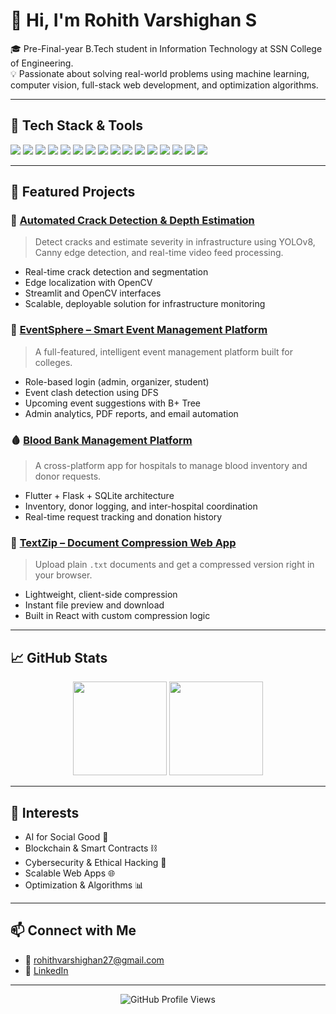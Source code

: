 # 👋 Hi, I'm Rohith Varshighan S

🎓 Pre-Final-year B.Tech student in Information Technology at SSN College of Engineering.  
💡 Passionate about solving real-world problems using machine learning, computer vision, full-stack web development, and optimization algorithms.

---

## 🧰 Tech Stack & Tools

<div align="left">
  <img src="https://img.shields.io/badge/-Python-3776AB?style=flat&logo=python&logoColor=white"/>
  <img src="https://img.shields.io/badge/-JavaScript-F7DF1E?style=flat&logo=javascript&logoColor=black"/>
  <img src="https://img.shields.io/badge/-TypeScript-3178C6?style=flat&logo=typescript&logoColor=white"/>
  <img src="https://img.shields.io/badge/-React-61DAFB?style=flat&logo=react&logoColor=black"/>
  <img src="https://img.shields.io/badge/-Flask-000000?style=flat&logo=flask&logoColor=white"/>
  <img src="https://img.shields.io/badge/-Node.js-339933?style=flat&logo=node.js&logoColor=white"/>
  <img src="https://img.shields.io/badge/-Unity-000000?style=flat&logo=unity&logoColor=white"/>
  <img src="https://img.shields.io/badge/-Figma-F24E1E?style=flat&logo=figma&logoColor=white"/>
  <img src="https://img.shields.io/badge/-Blockchain-121D33?style=flat&logo=blockchaindotcom&logoColor=white"/>
  <img src="https://img.shields.io/badge/-Blender-F5792A?style=flat&logo=blender&logoColor=white"/>
  <img src="https://img.shields.io/badge/-Firebase-FFCA28?style=flat&logo=firebase&logoColor=black"/>
  <img src="https://img.shields.io/badge/-OpenCV-5C3EE8?style=flat&logo=opencv&logoColor=white"/>
  <img src="https://img.shields.io/badge/-YOLOv8-FF6F61?style=flat&logo=ultralytics&logoColor=white"/>
  <img src="https://img.shields.io/badge/-Streamlit-FF4B4B?style=flat&logo=streamlit&logoColor=white"/>
  <img src="https://img.shields.io/badge/-Flutter-02569B?style=flat&logo=flutter&logoColor=white"/>
  <img src="https://img.shields.io/badge/-Git-F05032?style=flat&logo=git&logoColor=white"/>
</div>

---

## 📌 Featured Projects

### 🚧 [Automated Crack Detection & Depth Estimation](https://github.com/Varshighan/crack-detection-depth-estimation)
> Detect cracks and estimate severity in infrastructure using YOLOv8, Canny edge detection, and real-time video feed processing.

- Real-time crack detection and segmentation
- Edge localization with OpenCV
- Streamlit and OpenCV interfaces
- Scalable, deployable solution for infrastructure monitoring

### 🎯 [EventSphere – Smart Event Management Platform](https://github.com/Varshighan/event-management-system)
> A full-featured, intelligent event management platform built for colleges.

- Role-based login (admin, organizer, student)
- Event clash detection using DFS
- Upcoming event suggestions with B+ Tree
- Admin analytics, PDF reports, and email automation

### 🩸 [Blood Bank Management Platform](https://github.com/Varshighan/blood-bank-platform)
> A cross-platform app for hospitals to manage blood inventory and donor requests.

- Flutter + Flask + SQLite architecture
- Inventory, donor logging, and inter-hospital coordination
- Real-time request tracking and donation history

### 📝 [TextZip – Document Compression Web App](https://github.com/Varshighan/textzip)
> Upload plain `.txt` documents and get a compressed version right in your browser.

- Lightweight, client-side compression
- Instant file preview and download
- Built in React with custom compression logic

---

## 📈 GitHub Stats

<p align="center">
  <img src="https://github-readme-stats.vercel.app/api?username=Varshighan&show_icons=true&theme=tokyonight" height="150"/>
  <img src="https://github-readme-stats.vercel.app/api/top-langs/?username=Varshighan&layout=compact&theme=tokyonight" height="150"/>
</p>

---

## 🎯 Interests

- AI for Social Good 🧠
- Blockchain & Smart Contracts ⛓️  
- Cybersecurity & Ethical Hacking 🔐  
- Scalable Web Apps 🌐
- Optimization & Algorithms 📊

---

## 📫 Connect with Me

- 📧 rohithvarshighan27@gmail.com  
- 🔗 [LinkedIn](https://www.linkedin.com/in/rohith-varshighan-s/)  


---

<p align="center">
  <img src="https://komarev.com/ghpvc/?username=Varshighan&style=flat-square&color=blue" alt="GitHub Profile Views" />
</p>
